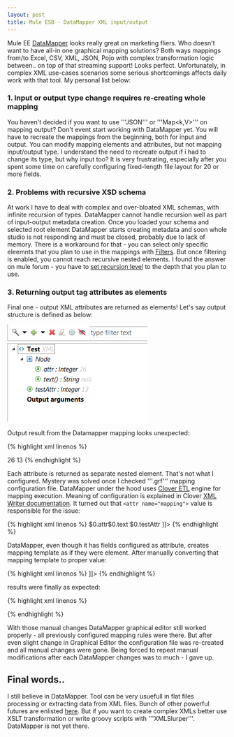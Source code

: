 ```yaml
---
layout: post
title: Mule ESB - DataMapper XML input/output	
---
```

Mule EE [DataMapper]((https://www.mulesoft.com/platform/datamapper)) looks really great on marketing fliers. Who doesn't want to have all-in one graphical mapping solutions? Both ways mappings from/to Excel, CSV, XML, JSON, Pojo with complex transformation logic between.. on top of that streaming support! 
Looks perfect. Unfortunately, in complex XML use-cases scenarios some serious shortcomings affects daily work with that tool. My personal list below:

### 1. Input or output type change requires re-creating whole mapping

You haven't decided if you want to use '''JSON''' or '''Map<k,V>''' on mapping output? Don't event start working with DataMapper yet. You will have to recreate the mappings from the beginning, both for input and output. You can modify mapping elements and attributes, but not mapping input/output type. I understand the need to recreate output if i had to change its type, but why input too? It is very frustrating, especially after you spent some time on carefully configuring fixed-length file layout for 20 or more fields.

### 2. Problems with recursive XSD schema

At work I have to deal with complex and over-bloated XML schemas, with infinite recursion of types. DataMapper cannot handle recursion well as part of input-output metadata creation. Once you loaded your schema and selected root element DataMapper starts creating metadata and soon whole studio is not responding and must be closed, probably due to lack of memory. There is a workaround for that - you can select only specific eleemnts that you plan to use in the mappings with [Filters](https://developer.mulesoft.com/docs/display/current/DataMapper+Concepts#DataMapperConcepts-Filters). But once filtering is enabled, you cannot reach recursive nested elements. I found the answer on mule forum - you have to [set recursion level](http://forum.mulesoft.org/mulesoft/topics/datamapper-cannot-generate-metadata-for-large-xsd#reply_1523589) to the depth that you plan to use.

### 3. Returning output tag attributes as elements

Final one - output XML attributes are returned as elements! Let's say output structure is defined as below:

![xml-output-attributes](/images/datamapper-xml/output-attributes.PNG "output attributes")

Output result from the Datamapper mapping looks unexpected:

{% highlight xml linenos %} 
<?xml version="1.0" encoding="UTF-8"?>
<Test>
  <Node>
    <attr>26</attr>
  </Node>
  <testAttr>13</testAttr>
</Test>
{% endhighlight %}

Each attribute is returned as separate nested element. That's not what I configured. Mystery was solved once I checked '''.grf''' mapping configuration file. DataMapper under the hood uses [Clover ETL](http://www.cloveretl.com/) engine for mapping execution. Meaning of configuration is explained in Clover [XML Writer documentation](http://doc.cloveretl.com/documentation/UserGuide/index.jsp?topic=/com.cloveretl.gui.docs/docs/extxmlwriter.html). It turned out that `<attr name="mapping">` value is responsible for the issue:

{% highlight xml linenos %} 
<Node cacheInMemory="true" charset="UTF-8" enabled="enabled" fileURL="dict:outputPayload" guiName="XML WRITER" guiX="900" guiY="20" id="EXT_XML_WRITER0" type="EXT_XML_WRITER">
<attr name="mapping"><![CDATA[<?xml version="1.0" encoding="UTF-8"?>
<Test xmlns:clover="http://www.cloveretl.com/ns/xmlmapping" clover:inPort="0">
  <Node>
    <attr>$0.attr</attr>$0.text
  </Node>
  <testAttr>$0.testAttr</testAttr>
</Test>]]></attr>
<attr name="_data_format"><![CDATA[XML]]></attr>
</Node>
{% endhighlight %}

DataMapper, even though it has fields configured as attribute, creates mapping template as if they were element. After manually converting that mapping template to proper value:

{% highlight xml linenos %} 
<attr name="mapping"><![CDATA[<?xml version="1.0" encoding="UTF-8"?>
<Test xmlns:clover="http://www.cloveretl.com/ns/xmlmapping" clover:inPort="0" testAttr="$0.testAttr">
  <Node attr="$0.attr">
  </Node>
</Test>]]></attr>
{% endhighlight %}

results were finally as expected:

{% highlight xml linenos %} 
<?xml version="1.0" encoding="UTF-8"?>
<Test testAttr="13">
  <Node attr="26"/>
</Test>
{% endhighlight %}

With those manual changes DataMapper graphical editor still worked properly - all previously configured mapping rules were there. But after even slight change in Graphical Editor the configuration file was re-created and all manual changes were gone. Being forced to repeat manual modifications after each DataMapper changes was to much - I gave up.

## Final words..

I still believe in DataMapper. Tool can be very usuefull in flat files processing or extracting data from XML files. Bunch of other powerful futures are enlisted [here](http://blogs.mulesoft.com/7-things-you-didn%E2%80%99t-know-about-datamapper/). But if you want to create complex XMLs better use XSLT transformation or write groovy scripts with '''XMLSlurper'''. DataMapper is not yet there.